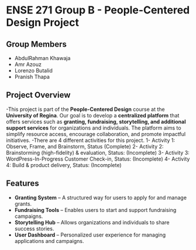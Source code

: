 # ENSE 271 Group B - People-Centered Design Project

## Group Members
- AbdulRahman Khawaja  
- Amr Azouz  
- Lorenzo Butalid  
- Pranish Thapa  

## Project Overview
-This project is part of the **People-Centered Design** course at the **University of Regina**. Our goal is to develop a **centralized platform** that offers services such as **granting, fundraising, storytelling, and additional support services** for organizations and individuals. The platform aims to simplify resource access, encourage collaboration, and promote impactful initiatives.
-There are 4 different activities for this project.
   1- Activity 1: Observe, Frame, and Brainstorm, Status (Complete)
   2- Activity 2: Brainstorming (high-fidelity) & evaluation, Status: (Incomplete)
   3- Activity 3: WordPress-In-Progress Customer Check-in, Status: (Incomplete)
   4- Activity 4: Build & product delivery, Status: (Incomplete)

## Features
- **Granting System** – A structured way for users to apply for and manage grants.
- **Fundraising Tools** – Enables users to start and support fundraising campaigns.
- **Storytelling Hub** – Allows organizations and individuals to share success stories.
- **User Dashboard** – Personalized user experience for managing applications and campaigns.

